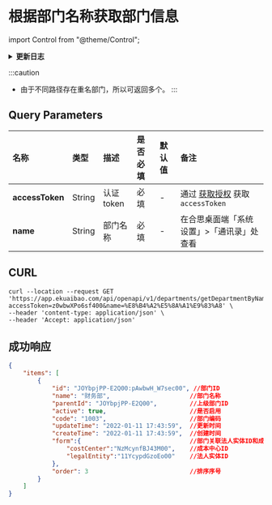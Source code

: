 # 根据部门名称获取部门信息

import Control from "@theme/Control";

<Control
method="GET"
url="/api/openapi/v1/departments/getDepartmentByName"
/>

<details>
  <summary><b>更新日志</b></summary>
  <div>

  [**1.6.0**](/updateLog/update-log#160) -> 🐞 **成功响应** 中增加 `order`（排序序号）参数。<br/>

  </div>
</details>

:::caution
- 由于不同路径存在重名部门，所以可返回多个。
:::

## Query Parameters

| 名称 | 类型 | 描述 | 是否必填 | 默认值 | 备注 |
| :--- | :--- | :--- | :--- |:--- | :--- |
| **accessToken** | String | 认证token | 必填 | - | 通过 [获取授权](/docs/open-api/getting-started/auth) 获取 `accessToken` |
| **name**        | String | 部门名称   | 必填 | - | 在合思桌面端「系统设置」>「通讯录」处查看 |

## CURL
```shell
curl --location --request GET 'https://app.ekuaibao.com/api/openapi/v1/departments/getDepartmentByName?accessToken=z0wbwXPo6sf400&name=%E8%B4%A2%E5%8A%A1%E9%83%A8' \
--header 'content-type: application/json' \
--header 'Accept: application/json'
```

## 成功响应
```json
{
    "items": [
        {
            "id": "JOYbpjPP-E2Q00:pAwbwH_W7sec00", //部门ID
            "name": "财务部",                      //部门名称
            "parentId": "JOYbpjPP-E2Q00",         //上级部门ID
            "active": true,                       //是否启用
            "code": "1003",                       //部门编码
            "updateTime": "2022-01-11 17:43:59",  //更新时间
            "createTime": "2022-01-11 17:43:59",  //创建时间
            "form":{                              //部门关联法人实体ID和成本中心ID
                "costCenter":"NzMcynfBJ43M00",    //成本中心ID
                "legalEntity":"11YcypdGzoEo00"    //法人实体ID
            },
            "order": 3                            //排序序号
        }
    ]
}
```

